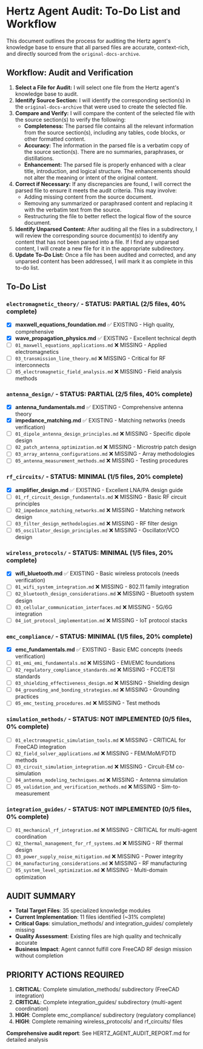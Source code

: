 # Hertz Agent Audit: To-Do List and Workflow

This document outlines the process for auditing the Hertz agent's knowledge base to ensure that all parsed files are accurate, context-rich, and directly sourced from the `original-docs-archive`.

## Workflow: Audit and Verification

1.  **Select a File for Audit:** I will select one file from the Hertz agent's knowledge base to audit.
2.  **Identify Source Section:** I will identify the corresponding section(s) in the `original-docs-archive` that were used to create the selected file.
3.  **Compare and Verify:** I will compare the content of the selected file with the source section(s) to verify the following:
    *   **Completeness:** The parsed file contains all the relevant information from the source section(s), including any tables, code blocks, or other formatted content.
    *   **Accuracy:** The information in the parsed file is a verbatim copy of the source section(s). There are no summaries, paraphrases, or distillations.
    *   **Enhancement:** The parsed file is properly enhanced with a clear title, introduction, and logical structure. The enhancements should not alter the meaning or intent of the original content.
4.  **Correct if Necessary:** If any discrepancies are found, I will correct the parsed file to ensure it meets the audit criteria. This may involve:
    *   Adding missing content from the source document.
    *   Removing any summarized or paraphrased content and replacing it with the verbatim text from the source.
    *   Restructuring the file to better reflect the logical flow of the source document.
5.  **Identify Unparsed Content:** After auditing all the files in a subdirectory, I will review the corresponding source document(s) to identify any content that has not been parsed into a file. If I find any unparsed content, I will create a new file for it in the appropriate subdirectory.
6.  **Update To-Do List:** Once a file has been audited and corrected, and any unparsed content has been addressed, I will mark it as complete in this to-do list.

## To-Do List

### `electromagnetic_theory/` - STATUS: PARTIAL (2/5 files, 40% complete)

- [X] **maxwell_equations_foundation.md** ✅ EXISTING - High quality, comprehensive
- [X] **wave_propagation_physics.md** ✅ EXISTING - Excellent technical depth
- [ ] `01_maxwell_equations_applications.md` ❌ MISSING - Applied electromagnetics
- [ ] `03_transmission_line_theory.md` ❌ MISSING - Critical for RF interconnects  
- [ ] `05_electromagnetic_field_analysis.md` ❌ MISSING - Field analysis methods

### `antenna_design/` - STATUS: PARTIAL (2/5 files, 40% complete)

- [X] **antenna_fundamentals.md** ✅ EXISTING - Comprehensive antenna theory
- [X] **impedance_matching.md** ✅ EXISTING - Matching networks (needs verification)
- [ ] `01_dipole_antenna_design_principles.md` ❌ MISSING - Specific dipole design
- [ ] `02_patch_antenna_optimization.md` ❌ MISSING - Microstrip patch design
- [ ] `03_array_antenna_configurations.md` ❌ MISSING - Array methodologies
- [ ] `05_antenna_measurement_methods.md` ❌ MISSING - Testing procedures

### `rf_circuits/` - STATUS: MINIMAL (1/5 files, 20% complete)

- [X] **amplifier_design.md** ✅ EXISTING - Excellent LNA/PA design guide
- [ ] `01_rf_circuit_design_fundamentals.md` ❌ MISSING - Basic RF circuit principles
- [ ] `02_impedance_matching_networks.md` ❌ MISSING - Matching network design
- [ ] `03_filter_design_methodologies.md` ❌ MISSING - RF filter design
- [ ] `05_oscillator_design_principles.md` ❌ MISSING - Oscillator/VCO design

### `wireless_protocols/` - STATUS: MINIMAL (1/5 files, 20% complete)

- [X] **wifi_bluetooth.md** ✅ EXISTING - Basic wireless protocols (needs verification)
- [ ] `01_wifi_system_integration.md` ❌ MISSING - 802.11 family integration
- [ ] `02_bluetooth_design_considerations.md` ❌ MISSING - Bluetooth system design
- [ ] `03_cellular_communication_interfaces.md` ❌ MISSING - 5G/6G integration  
- [ ] `04_iot_protocol_implementation.md` ❌ MISSING - IoT protocol stacks

### `emc_compliance/` - STATUS: MINIMAL (1/5 files, 20% complete)

- [X] **emc_fundamentals.md** ✅ EXISTING - Basic EMC concepts (needs verification)
- [ ] `01_emi_emi_fundamentals.md` ❌ MISSING - EMI/EMC foundations
- [ ] `02_regulatory_compliance_standards.md` ❌ MISSING - FCC/ETSI standards
- [ ] `03_shielding_effectiveness_design.md` ❌ MISSING - Shielding design
- [ ] `04_grounding_and_bonding_strategies.md` ❌ MISSING - Grounding practices
- [ ] `05_emc_testing_procedures.md` ❌ MISSING - Test methods

### `simulation_methods/` - STATUS: NOT IMPLEMENTED (0/5 files, 0% complete)

- [ ] `01_electromagnetic_simulation_tools.md` ❌ MISSING - CRITICAL for FreeCAD integration
- [ ] `02_field_solver_applications.md` ❌ MISSING - FEM/MoM/FDTD methods
- [ ] `03_circuit_simulation_integration.md` ❌ MISSING - Circuit-EM co-simulation
- [ ] `04_antenna_modeling_techniques.md` ❌ MISSING - Antenna simulation
- [ ] `05_validation_and_verification_methods.md` ❌ MISSING - Sim-to-measurement

### `integration_guides/` - STATUS: NOT IMPLEMENTED (0/5 files, 0% complete)

- [ ] `01_mechanical_rf_integration.md` ❌ MISSING - CRITICAL for multi-agent coordination
- [ ] `02_thermal_management_for_rf_systems.md` ❌ MISSING - RF thermal design
- [ ] `03_power_supply_noise_mitigation.md` ❌ MISSING - Power integrity
- [ ] `04_manufacturing_considerations.md` ❌ MISSING - RF manufacturing
- [ ] `05_system_level_optimization.md` ❌ MISSING - Multi-domain optimization

## AUDIT SUMMARY
- **Total Target Files**: 35 specialized knowledge modules
- **Current Implementation**: 11 files identified (~31% complete)
- **Critical Gaps**: simulation_methods/ and integration_guides/ completely missing
- **Quality Assessment**: Existing files are high quality and technically accurate
- **Business Impact**: Agent cannot fulfill core FreeCAD RF design mission without completion

## PRIORITY ACTIONS REQUIRED
1. **CRITICAL**: Complete simulation_methods/ subdirectory (FreeCAD integration)
2. **CRITICAL**: Complete integration_guides/ subdirectory (multi-agent coordination)  
3. **HIGH**: Complete emc_compliance/ subdirectory (regulatory compliance)
4. **HIGH**: Complete remaining wireless_protocols/ and rf_circuits/ files

**Comprehensive audit report**: See HERTZ_AGENT_AUDIT_REPORT.md for detailed analysis